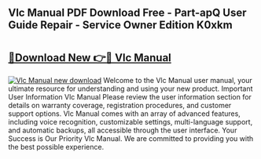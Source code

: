 ## Vlc Manual PDF Download Free - Part-apQ User Guide Repair - Service Owner Edition K0xkm

# <h2><a href="http://cf17367.oget.top/?id=Vlc+Manual">🔗Download New 👉🔴 Vlc Manual</a></h2>

[![Vlc Manual new download](https://i.imgur.com/5g1atiW.png)](http://cf17367.oget.top/?id=Vlc+Manual)
Welcome to the Vlc Manual user manual, your ultimate resource for understanding and using your new product. Important User Information Vlc Manual Please review the user information section for details on warranty coverage, registration procedures, and customer support options. Vlc Manual comes with an array of advanced features, including voice recognition, customizable settings, multi-language support, and automatic backups, all accessible through the user interface. Your Success is Our Priority Vlc Manual. We are committed to providing you with the best possible experience.
